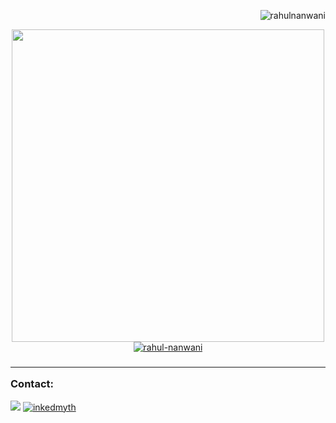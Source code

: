 <p><img align="right" src="https://komarev.com/ghpvc/?username=rahul-nanwani&label=Profile%20views&color=7289DA&style=flat" alt="rahulnanwani" /></p>
<br>
<p align="center">
<a href="https://github.com/anuraghazra/github-readme-stats"><img width="500" src="https://github-readme-stats.vercel.app/api?username=rahul-nanwani&show_icons=true&theme=dark&count_private=true" /></a>
<br>
<a href="https://github.com/ryo-ma/github-profile-trophy"><img align="center" src="https://github-profile-trophy.vercel.app/?username=rahul-nanwani&theme=alduin" alt="rahul-nanwani" /></a>
<br>
</p>
<h3 align="left"><hr>Contact:</h3>
<p align="left">
<a href="mailto:rahulnanwani@icloud.com" target="_blank"><img src="https://img.shields.io/badge/rahulnanwani%40icloud.com-grey?style=for-the-badge1&logo=apple" /></a>
<!--
<a href="https://discordapp.com/users/458279513349160963" target="_blank"><img src="https://img.shields.io/badge/Discord-WOLF%231830-7289DA?logo=discord&style=for-the-badge1" /></a>
-->
<a href="https://twitter.com/rahul_nanwani" target="_blank"><img src="https://img.shields.io/twitter/follow/rahul_nanwani?logo=twitter&style=for-the-badge1" alt="inkedmyth" /></a>
</p>
